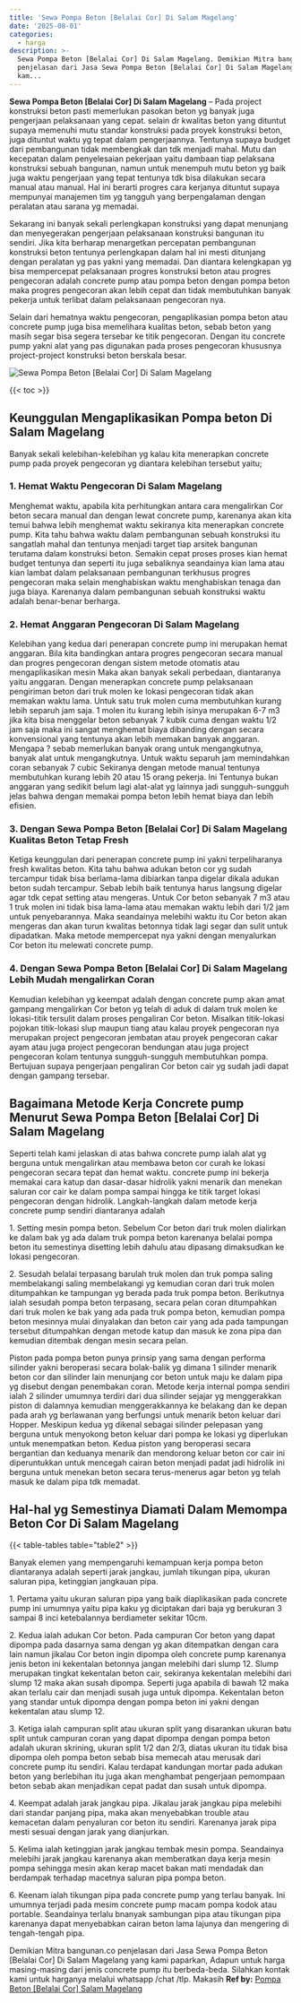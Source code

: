 ```yaml
---
title: 'Sewa Pompa Beton [Belalai Cor] Di Salam Magelang'
date: '2025-08-01'
categories:
  - harga
description: >-
  Sewa Pompa Beton [Belalai Cor] Di Salam Magelang. Demikian Mitra bangunan.co
  penjelasan dari Jasa Sewa Pompa Beton [Belalai Cor] Di Salam Magelang yang
  kam...
---
```


**Sewa Pompa Beton \[Belalai Cor\] Di Salam Magelang** – Pada project konstruksi beton pasti memerlukan pasokan beton yg banyak juga pengerjaan pelaksanaan yang cepat. selain dr kwalitas beton yang dituntut supaya memenuhi mutu standar konstruksi pada proyek konstruksi beton, juga dituntut waktu yg tepat dalam pengerjaannya. Tentunya supaya budget dari pembangunan tidak membengkak dan tdk menjadi mahal. Mutu dan kecepatan dalam penyelesaian pekerjaan yaitu dambaan tiap pelaksana konstruksi sebuah bangunan, namun untuk menempuh mutu beton yg baik juga waktu pengerjaan yang tepat tentunya tdk bisa dilakukan secara manual atau manual. Hal ini berarti progres cara kerjanya dituntut supaya mempunyai manajemen tim yg tangguh yang berpengalaman dengan peralatan atau sarana yg memadai.

Sekarang ini banyak sekali perlengkapan konstruksi yang dapat menunjang dan menyegerakan pengerjaan pelaksanaan konstruksi bangunan itu sendiri. Jika kita berharap menargetkan percepatan pembangunan konstruksi beton tentunya perlengkapan dalam hal ini mesti ditunjang dengan peralatan yg pas yakni yang memadai. Dan diantara kelengkapan yg bisa mempercepat pelaksanaan progres konstruksi beton atau progres pengecoran adalah concrete pump atau pompa beton dengan pompa beton maka progres pengecoran akan lebih cepat dan tidak membutuhkan banyak pekerja untuk terlibat dalam pelaksanaan pengecoran nya.

Selain dari hematnya waktu pengecoran, pengaplikasian pompa beton atau concrete pump juga bisa memelihara kualitas beton, sebab beton yang masih segar bisa segera tersebar ke titik pengecoran. Dengan itu concrete pump yakni alat yang pas digunakan pada proses pengecoran khususnya project-project konstruksi beton berskala besar.

![Sewa Pompa Beton [Belalai Cor] Di Salam Magelang](/images/sewa-concrete-pump-32.png)

{{< toc >}}

## Keunggulan Mengaplikasikan Pompa beton Di Salam Magelang

Banyak sekali kelebihan-kelebihan yg kalau kita menerapkan concrete pump pada proyek pengecoran yg diantara kelebihan tersebut yaitu;

### 1\. Hemat Waktu Pengecoran Di Salam Magelang

Menghemat waktu, apabila kita perhitungkan antara cara mengalirkan Cor beton secara manual dan dengan lewat concrete pump, karenanya akan kita temui bahwa lebih menghemat waktu sekiranya kita menerapkan concrete pump. Kita tahu bahwa waktu dalam pembangunan sebuah konstruksi itu sangatlah mahal dan tentunya menjadi target tiap arsitek bangunan terutama dalam konstruksi beton. Semakin cepat proses proses kian hemat budget tentunya dan seperti itu juga sebaliknya seandainya kian lama atau kian lambat dalam pelaksanaan pembangunan terkhusus progres pengecoran maka selain menghabiskan waktu menghabiskan tenaga dan juga biaya. Karenanya dalam pembangunan sebuah konstruksi waktu adalah benar-benar berharga.

### 2\. Hemat Anggaran Pengecoran Di Salam Magelang

Kelebihan yang kedua dari penerapan concrete pump ini merupakan hemat anggaran. Bila kita bandingkan antara progres pengecoran secara manual dan progres pengecoran dengan sistem metode otomatis atau mengaplikasikan mesin Maka akan banyak sekali perbedaan, diantaranya yaitu anggaran. Dengan menerapkan concrete pump pelaksanaan pengiriman beton dari truk molen ke lokasi pengecoran tidak akan memakan waktu lama. Untuk satu truk molen cuma membutuhkan kurang lebih separuh jam saja. 1 molen itu kurang lebih isinya merupakan 6-7 m3 jika kita bisa menggelar beton sebanyak 7 kubik cuma dengan waktu 1/2 jam saja maka ini sangat menghemat biaya dibanding dengan secara konvensional yang tentunya akan lebih memakan banyak anggaran. Mengapa ? sebab memerlukan banyak orang untuk mengangkutnya, banyak alat untuk mengangkutnya. Untuk waktu separuh jam memindahkan coran sebanyak 7 cubic Sekiranya dengan metode manual tentunya membutuhkan kurang lebih 20 atau 15 orang pekerja. Ini Tentunya bukan anggaran yang sedikit belum lagi alat-alat yg lainnya jadi sungguh-sungguh jelas bahwa dengan memakai pompa beton lebih hemat biaya dan lebih efisien.

### 3\. Dengan Sewa Pompa Beton \[Belalai Cor\] Di Salam Magelang Kualitas Beton Tetap Fresh

Ketiga keunggulan dari penerapan concrete pump ini yakni terpeliharanya fresh kwalitas beton. Kita tahu bahwa adukan beton cor yg sudah tercampur tidak bisa berlama-lama dibiarkan tanpa digelar dikala adukan beton sudah tercampur. Sebab lebih baik tentunya harus langsung digelar agar tdk cepat setting atau mengeras. Untuk Cor beton sebanyak 7 m3 atau 1 truk molen ini tidak bisa lama-lama atau memakan waktu lebih dari 1/2 jam untuk penyebarannya. Maka seandainya melebihi waktu itu Cor beton akan mengeras dan akan turun kwalitas betonnya tidak lagi segar dan sulit untuk dipadatkan. Maka metode mempercepat nya yakni dengan menyalurkan Cor beton itu melewati concrete pump.

### 4\. Dengan Sewa Pompa Beton \[Belalai Cor\] Di Salam Magelang Lebih Mudah mengalirkan Coran

Kemudian kelebihan yg keempat adalah dengan concrete pump akan amat gampang mengalirkan Cor beton yg telah di aduk di dalam truk molen ke lokasi-titik tersulit dalam proses pengaliran Cor beton. Misalkan titik-lokasi pojokan titik-lokasi slup maupun tiang atau kalau proyek pengecoran nya merupakan project pengecoran jembatan atau proyek pengecoran cakar ayam atau juga project pengecoran bendungan atau juga project pengecoran kolam tentunya sungguh-sungguh membutuhkan pompa. Bertujuan supaya pengerjaan pengaliran Cor beton cair yg sudah jadi dapat dengan gampang tersebar.

## Bagaimana Metode Kerja Concrete pump Menurut Sewa Pompa Beton \[Belalai Cor\] Di Salam Magelang

Seperti telah kami jelaskan di atas bahwa concrete pump ialah alat yg berguna untuk mengalirkan atau membawa beton cor curah ke lokasi pengecoran secara tepat dan hemat waktu. concrete pump ini bekerja memakai cara katup dan dasar-dasar hidrolik yakni menarik dan menekan saluran cor cair ke dalam pompa sampai hingga ke titik target lokasi pengecoran dengan hidrolik. Langkah-langkah dalam metode kerja concrete pump sendiri diantaranya adalah

1\. Setting mesin pompa beton. Sebelum Cor beton dari truk molen dialirkan ke dalam bak yg ada dalam truk pompa beton karenanya belalai pompa beton itu semestinya disetting lebih dahulu atau dipasang dimaksudkan ke lokasi pengecoran.

2\. Sesudah belalai terpasang barulah truk molen dan truk pompa saling membelakangi saling membelakangi yg kemudian coran dari truk molen ditumpahkan ke tampungan yg berada pada truk pompa beton. Berikutnya ialah sesudah pompa beton terpasang, secara pelan coran ditumpahkan dari truk molen ke bak yang ada pada truk pompa beton, kemudian pompa beton mesinnya mulai dinyalakan dan beton cair yang ada pada tampungan tersebut ditumpahkan dengan metode katup dan masuk ke zona pipa dan kemudian ditembak dengan mesin secara pelan.

Piston pada pompa beton punya prinsip yang sama dengan performa silinder yakni beroperasi secara bolak-balik yg dimana 1 silinder menarik beton cor dan silinder lain menunjang cor beton untuk maju ke dalam pipa yg disebut dengan penembakan coran. Metode kerja internal pompa sendiri ialah 2 silinder umumnya terdiri dari dua silinder sejajar yg menggerakkan piston di dalamnya kemudian menggerakkannya ke belakang dan ke depan pada arah yg berlawanan yang berfungsi untuk menarik beton keluar dari Hopper. Meskipun kedua yg dikenal sebagai silinder pelepasan yang berguna untuk menyokong beton keluar dari pompa ke lokasi yg diperlukan untuk menempatkan beton. Kedua piston yang beroperasi secara bergantian dan keduanya menarik dan mendorong keluar beton cor cair ini diperuntukkan untuk mencegah cairan beton menjadi padat jadi hidrolik ini berguna untuk menekan beton secara terus-menerus agar beton yg telah masuk ke dalam pipa tdk memadat.

## Hal-hal yg Semestinya Diamati Dalam Memompa Beton Cor Di Salam Magelang

{{< table-tables table="table2" >}}

Banyak elemen yang mempengaruhi kemampuan kerja pompa beton diantaranya adalah seperti jarak jangkau, jumlah tikungan pipa, ukuran saluran pipa, ketinggian jangkauan pipa.

1\. Pertama yaitu ukuran saluran pipa yang baik diaplikasikan pada concrete pump ini umumnya yaitu pipa kaku yg diciptakan dari baja yg berukuran 3 sampai 8 inci ketebalannya berdiameter sekitar 10cm.

2\. Kedua ialah adukan Cor beton. Pada campuran Cor beton yang dapat dipompa pada dasarnya sama dengan yg akan ditempatkan dengan cara lain namun jikalau Cor beton ingin dipompa oleh concrete pump karenanya jenis beton ini kekentalan betonnya jangan melebihi dari slump 12. Slump merupakan tingkat kekentalan beton cair, sekiranya kekentalan melebihi dari slump 12 maka akan susah dipompa. Seperti juga apabila di bawah 12 maka akan terlalu cair dan menjadi susah juga untuk dipompa. Kekentalan beton yang standar untuk dipompa dengan pompa beton ini yakni dengan kekentalan atau slump 12.

3\. Ketiga ialah campuran split atau ukuran split yang disarankan ukuran batu split untuk campuran coran yang dapat dipompa dengan pompa beton adalah ukuran skrining, ukuran split 1/2 dan 2/3, diatas ukuran itu tidak bisa dipompa oleh pompa beton sebab bisa memecah atau merusak dari concrete pump itu sendiri. Kalau terdapat kandungan mortar pada adukan beton yang berlebihan itu juga akan menghambat pengerjaan pemompaan beton sebab akan menjadikan cepat padat dan susah untuk dipompa.

4\. Keempat adalah jarak jangkau pipa. Jikalau jarak jangkau pipa melebihi dari standar panjang pipa, maka akan menyebabkan trouble atau kemacetan dalam penyaluran cor beton itu sendiri. Karenanya jarak pipa mesti sesuai dengan jarak yang dianjurkan.

5\. Kelima ialah ketinggian jarak jangkau tembak mesin pompa. Seandainya melebihi jarak jangkau karenanya akan memberatkan daya kerja mesin pompa sehingga mesin akan kerap macet bakan mati mendadak dan berdampak terhadap macetnya saluran pipa pompa beton.

6\. Keenam ialah tikungan pipa pada concrete pump yang terlau banyak. Ini umumnya terjadi pada mesim concrete pump macam pompa kodok atau portable. Seandainya terlalu bnanyak sambungan pipa atau tikungan pipa karenanya dapat menyebabkan cairan beton lama lajunya dan mengering di tengah-tengah pipa.

Demikian Mitra bangunan.co penjelasan dari Jasa Sewa Pompa Beton \[Belalai Cor\] Di Salam Magelang yang kami paparkan, Adapun untuk harga masing-masing dari jenis concrete pump itu berbeda-beda. Silahkan kontak kami untuk harganya melalui whatsapp /chat /tlp. Makasih
**Ref by:** [Pompa Beton [Belalai Cor] Salam Magelang](https://id.wikipedia.org/wiki/Pompa)
